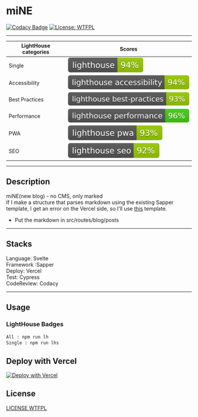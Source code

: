 # miNE
[![Codacy Badge](https://api.codacy.com/project/badge/Grade/d909b0478b8c432ea1c2ae7f954254a5)](https://app.codacy.com/gh/Coordinate-Cat/miNE?utm_source=github.com&utm_medium=referral&utm_content=Coordinate-Cat/miNE&utm_campaign=Badge_Grade)
[![License: WTFPL](https://img.shields.io/badge/License-WTFPL-brightgreen.svg)](http://www.wtfpl.net/about/)
<hr>

|  LightHouse categories  |  Scores                                                                          |
| -                       | -                                                                                |
|  Single                 |  ![Lighthouse Single Badge](test_results/lighthouse.svg)                         |
|  Accessibility          |  ![Lighthouse Accessibility Badge](test_results/lighthouse_accessibility.svg)    |
|  Best Practices         |  ![Lighthouse Best Practices Badge](test_results/lighthouse_best-practices.svg)  |
|  Performance            |  ![Lighthouse Performance Badge](test_results/lighthouse_performance.svg)        |
|  PWA                    |  ![Lighthouse PWA Badge](test_results/lighthouse_pwa.svg)                        |
|  SEO                    |  ![Lighthouse SEO Badge](test_results/lighthouse_seo.svg)                        |

<hr>

## Description
miNE(new blog) - no CMS, only marked<br>
If I make a structure that parses markdown using the existing Sapper template, I get an error on the Vercel side, so I'll use [this](https://github.com/Charca/sapper-blog-template) template.<br>
- Put the markdown in src/routes/blog/posts

<hr>

## Stacks
Language: Svelte<br>
Framework :Sapper<br>
Deploy: Vercel<br>
Test: Cypress<br>
CodeReview: Codacy<br>

<hr>

## Usage
### LightHouse Badges
```
All : npm run lh
Single : npm run lhs
```

## Deploy with Vercel
[![Deploy with Vercel](https://vercel.com/button)](https://vercel.com/new/git/external?repository-url=https%3A%2F%2Fgithub.com%2Fvercel%2Fnext.js%2Ftree%2Fcanary%2Fexamples%2Fhello-world)

## License
[LICENSE WTFPL](https://github.com/Coordinate-Cat/miNE/blob/master/LICENSE-WTFPL)
